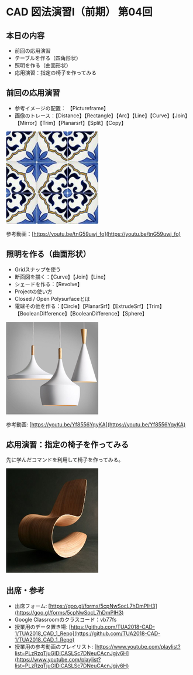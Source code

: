 # CAD 図法演習Ⅰ（前期） 第04回


## 本日の内容
- 前回の応用演習
- テーブルを作る（四角形状）
- 照明を作る（曲面形状）
- 応用演習：指定の椅子を作ってみる


## 前回の応用演習
- 参考イメージの配置： 【Pictureframe】
- 画像のトレース：【Distance】【Rectangle】【Arc】【Line】【Curve】【Join】【Mirror】【Trim】【Planarsrf】【Split】【Copy】

<img src="images/tile.jpg" width="50%">

参考動画：[https://youtu.be/tnG59uwj_fo](https://youtu.be/tnG59uwj_fo)


## 照明を作る（曲面形状）

- Gridスナップを使う
- 断面図を描く：【Curve】【Join】【Line】
- シェードを作る：【Revolve】
- Projectの使い方
- Closed / Open Polysurfaceとは
- 電球その他を作る：【Circle】【PlanarSrf】【ExtrudeSrf】【Trim】【BooleanDifference】【BooleanDifference】【Sphere】

<img src="images/pendant.jpg" width="50%">

参考動画: [https://youtu.be/Yf8556YqyKA](https://youtu.be/Yf8556YqyKA)


## 応用演習：指定の椅子を作ってみる
先に学んだコマンドを利用して椅子を作ってみる。

<img src="images/chair.jpg" width="50%">


## 出席・参考

- 出席フォーム: [https://goo.gl/forms/5cpNwSocL7hDmPlH3](https://goo.gl/forms/5cpNwSocL7hDmPlH3)
- Google Classroomのクラスコード：vb77fs
- 授業用のデータ置き場: [https://github.com/TUA2018-CAD-1/TUA2018_CAD_1_Repo](https://github.com/TUA2018-CAD-1/TUA2018_CAD_1_Repo)
- 授業用の参考動画のプレイリスト: [https://www.youtube.com/playlist?list=PLzRzqTjuGIDiCASLSc7DNeuCAcnJgjv6H](https://www.youtube.com/playlist?list=PLzRzqTjuGIDiCASLSc7DNeuCAcnJgjv6H)

